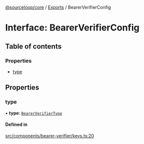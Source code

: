 [@sourceloop/core](../README.md) / [Exports](../modules.md) / BearerVerifierConfig

# Interface: BearerVerifierConfig

## Table of contents

### Properties

- [type](BearerVerifierConfig.md#type)

## Properties

### type

• **type**: [`BearerVerifierType`](../enums/BearerVerifierType.md)

#### Defined in

[src/components/bearer-verifier/keys.ts:20](https://github.com/sourcefuse/loopback4-microservice-catalog/blob/089fc2dc0/packages/core/src/components/bearer-verifier/keys.ts#L20)
